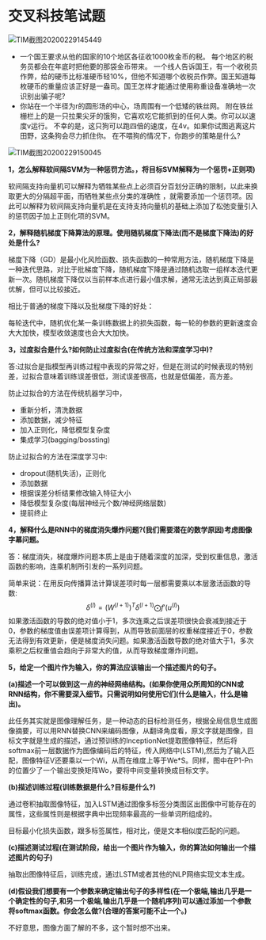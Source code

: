 # 交叉科技笔试题

![TIM截图20200229145449](D:\算法岗面试学习之路\NLPer-Interview-master\10算法面经\image\TIM截图20200229145449.png)

- 一个国王要求从他的国家的10个地区各征收1000枚金币的税。
  每个地区的税务员都会在年底时把他要的那袋金币带来。
  一个线人告诉国王，有一个收税员作弊，给的硬币比标准硬币轻10%，但他不知道哪个收税员作弊。国王知道每枚硬币的重量应该正好是一盎司。国王怎样才能通过使用称重设备准确地一次识别出骗子呢?
- 你站在一个半径为r的圆形场的中心，场周围有一个低矮的铁丝网。
  附在铁丝栅栏上的是一只拉果尖牙的饿狗，它喜欢吃它能抓到的任何人类。你可以以速度v运行。
  不幸的是，这只狗可以跑四倍的速度，在4v。如果你试图逃离这片田野，这条狗会尽力抓住你。
  在不喂狗的情况下，你跑步的策略是什么?

![TIM截图20200229150045](D:\算法岗面试学习之路\NLPer-Interview-master\10算法面经\image\TIM截图20200229150045.png)

**1，怎么解释软间隔SVM为一种惩罚方法。，将目标SVM解释为一个惩罚+正则项)**

软间隔支持向量机可以解释为牺牲某些点上必须百分百划分正确的限制，以此来换取更大的分隔超平面，而牺牲某些点分类的准确性 ，就需要添加一个惩罚项。因此可以解释为软间隔支持向量机是在支持支持向量机的基础上添加了松弛变量引入的惩罚因子加上正则化项的SVM。

**2，解释随机梯度下降算法的原理。使用随机梯度下降法(而不是梯度下降法)的好处是什么?**

梯度下降（GD）是最小化风险函数、损失函数的一种常用方法，随机梯度下降是一种迭代思路，对比于批梯度下降，随机梯度下降是通过随机选取一组样本迭代更新一次。随机梯度下降仅以当前样本点进行最小值求解，通常无法达到真正局部最优解，但可以比较接近。

相比于普通的梯度下降以及批梯度下降的好处：

每轮迭代中，随机优化某一条训练数据上的损失函数，每一轮的参数的更新速度会大大加快，模型收敛速度也会大大加快。

**3，过度拟合是什么?如何防止过度拟合(在传统方法和深度学习中)?**

答:过拟合是指模型再训练过程中表现的异常之好，但是在测试的时候表现的特别差，过拟合意味着训练误差很低，测试误差很高，也就是低偏差，高方差。

防止过拟合的方法在传统机器学习中，

- 重新分析，清洗数据
- 添加数据，减少特征
- 加入正则化，降低模型复杂度
- 集成学习(bagging/bossting)

防止过拟合的方法在深度学习中:

- dropout(随机失活)，正则化
- 添加数据
- 根据误差分析结果修改输入特征大小
- 降低模型复杂度(每层神经元个数/神经网络层数)
- 提前终止

**4，解释什么是RNN中的梯度消失爆炸问题?(我们需要潜在的数学原因)考虑图像字幕问题。**

答：梯度消失，梯度爆炸问题本质上是由于随着深度的加深，受到权重信息，激活函数的影响，连乘机制所引发的一系列问题。

简单来说：在用反向传播算法计算误差项时每一层都需要乘以本层激活函数的导数:
$$
\delta^{(l)} = (W^{(l+1)})^T\delta^{(l+1)}\bigodot f'(u^{(l)})
$$
如果激活函数的导数的绝对值小于1，多次连乘之后误差项很快会衰减到接近于0，参数的梯度值由误差项计算得到，从而导致前面层的权重梯度接近于0，参数无法得到有效更新，便是梯度消失问题。如果激活函数导数的绝对值大于1，多次乘积之后权重值会趋向于非常大的值，从而导致梯度爆炸问题。



**5，给定一个图片作为输入，你的算法应该输出一个描述图片的句子。**

**(a)描述一个可以做到这一点的神经网络结构。(如果你使用众所周知的CNN或RNN结构，你不需要深入细节。只需说明如何使用它们(什么是输入，什么是输出)。**

此任务其实就是图像理解任务，是一种动态的目标检测任务，根据全局信息生成图像摘要，可以用RNN替换CNN来编码图像，从翻译角度看，原文字就是图像，目标文字就是生成的描述，通过预训练的InceptionNet提取图像特征，然后将softmax前一层数据作为图像编码后的特征，传入网络中(LSTM),然后为了输入匹配，图像特征V还要乘以一个Wi，从而在维度上等于We*S。同样，图中在P1-Pn的位置少了一个输出变换矩阵Wo，要将中间变量转换成目标文字。

**(b)描述训练过程(训练数据是什么?目标是什么?)**

通过卷积抽取图像特征，加入LSTM通过图像多标签分类图区出图像中可能存在的属性，这些属性则是根据字典中出现频率最高的一些单词所组成的。

目标最小化损失函数，跟多标签属性，相对比，便是文本相似度匹配的问题。

**(c)描述测试过程(在测试阶段，给出一个图片作为输入，你的算法如何输出一个描述图片的句子)**

抽取出图像特征后，训练完成，通过LSTM或者其他的NLP网络实现文本生成。

**(d)假设我们想要有一个参数来确定输出句子的多样性(在一个极端,输出几乎是一个确定性的句子,和另一个极端,输出几乎是一个随机序列)可以通过添加一个参数将softmax函数。你会怎么做?(合理的答案可能不止一个。)**

不好意思，图像方面了解的不多，这个暂时想不出来。



